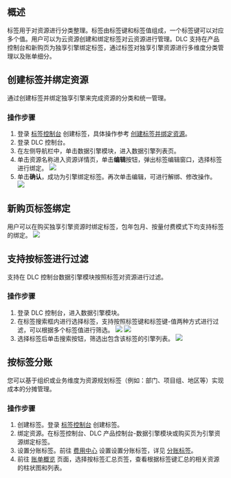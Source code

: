 ## 概述
标签用于对资源进行分类整理。标签由标签键和标签值组成，一个标签键可以对应多个值。用户可以为云资源创建和绑定标签对云资源进行管理。DLC 支持在产品控制台和新购页为独享引擎绑定标签，通过标签对独享引擎资源进行多维度分类管理以及账单细分。

## 创建标签并绑定资源
通过创建标签并绑定独享引擎来完成资源的分类和统一管理。
### 操作步骤
1. 登录 [标签控制台](https://console.cloud.tencent.com/tag) 创建标签，具体操作参考 [创建标签并绑定资源](https://cloud.tencent.com/document/product/651/56731)。
2. 登录 DLC 控制台。
3. 在左侧导航栏中，单击数据引擎模块，进入数据引擎列表页。
4. 单击资源名称进入资源详情页，单击**编辑**按钮，弹出标签编辑窗口，选择标签进行绑定。
![](https://qcloudimg.tencent-cloud.cn/raw/dece526d11241360a23a9f412effb3f9.png)
5. 单击**确认**，成功为引擎绑定标签。再次单击编辑，可进行解绑、修改操作。
![](https://qcloudimg.tencent-cloud.cn/raw/3edd267031ffbe8988b8c82cdfb45464.png)

## 新购页标签绑定
用户可以在购买独享引擎资源时绑定标签，包年包月、按量付费模式下均支持标签的绑定。
![](https://qcloudimg.tencent-cloud.cn/raw/91a2f6a951bcde6a73c7c034d9f15171.png)

## 支持按标签进行过滤
支持在 DLC 控制台数据引擎模块按照标签对资源进行过滤。
### 操作步骤
1. 登录 DLC 控制台，进入数据引擎模块。
2. 在标签搜索框内进行选择标签，支持按照标签键和标签键-值两种方式进行过滤，可以根据多个标签值进行筛选。
![](https://qcloudimg.tencent-cloud.cn/raw/f78d4beafd2b56b86b97071b8d6bf857.png)
![](https://qcloudimg.tencent-cloud.cn/raw/1aaf7c201d7c93743e577225d6fb1d53.png)
3. 选择标签后单击搜索按钮，筛选出包含该标签的引擎列表。
![](https://qcloudimg.tencent-cloud.cn/raw/2f3d4fca5d70d38d70732ced856865ca.png)

## 按标签分账
您可以基于组织或业务维度为资源规划标签（例如：部门、项目组、地区等）实现成本的分摊管理。
### 操作步骤
1. 创建标签。登录 [标签控制台](https://console.cloud.tencent.com/tag) 创建标签。
2. 绑定资源。在标签控制台、DLC 产品控制台-数据引擎模块或购买页为引擎资源绑定标签。
3. 设置分账标签。前往 [费用中心](https://console.cloud.tencent.com/expense/overview) 设置设置分账标签，详见 [分账标签](https://cloud.tencent.com/document/product/555/37959)。
4. 前往 [账单概览](https://console.cloud.tencent.com/expense/bill/overview) 页面，选择按标签汇总页签，查看根据标签键汇总的相关资源的柱状图和列表。
